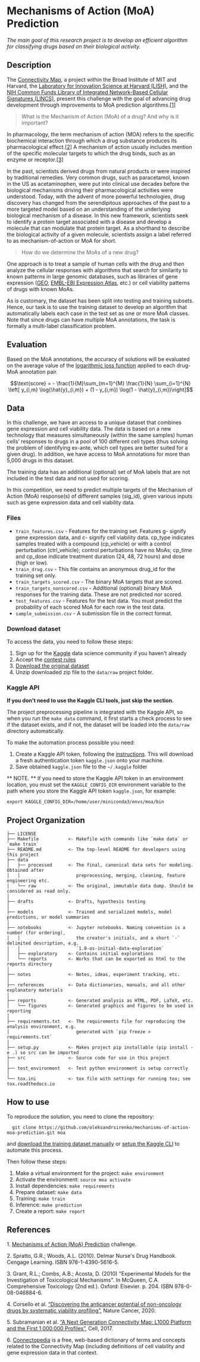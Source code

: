 # Mechanisms of Action (MoA) Prediction

_The main goal of this research project is to develop an efficient algorithm for classifying drugs based on their biological activity._

## Description

The [Connectivity Map](https://clue.io/), a project within the Broad Institute of MIT and Harvard, the [Laboratory for Innovation Science at Harvard (LISH)](https://lish.harvard.edu/), and the [NIH Common Funds Library of Integrated Network-Based Cellular Signatures (LINCS)](https://lincsproject.org/), present this challenge with the goal of advancing drug development through improvements to MoA prediction algorithms.[[1]](#1)

>What is the Mechanism of Action (MoA) of a drug? And why is it important?

In pharmacology, the term mechanism of action (MOA) refers to the specific biochemical interaction through which a drug substance produces its pharmacological effect.[[2]](#2) A mechanism of action usually includes mention of the specific molecular targets to which the drug binds, such as an enzyme or receptor.[[3]](#3)

In the past, scientists derived drugs from natural products or were inspired by traditional remedies. Very common drugs, such as paracetamol, known in the US as acetaminophen, were put into clinical use decades before the biological mechanisms driving their pharmacological activities were understood. Today, with the advent of more powerful technologies, drug discovery has changed from the serendipitous approaches of the past to a more targeted model based on an understanding of the underlying biological mechanism of a disease. In this new framework, scientists seek to identify a protein target associated with a disease and develop a molecule that can modulate that protein target. As a shorthand to describe the biological activity of a given molecule, scientists assign a label referred to as mechanism-of-action or MoA for short.

> How do we determine the MoAs of a new drug?

One approach is to treat a sample of human cells with the drug and then analyze the cellular responses with algorithms that search for similarity to known patterns in large genomic databases, such as libraries of gene expression ([GEO](https://www.ncbi.nlm.nih.gov/geo/), [EMBL-EBI Expression Atlas](https://www.ebi.ac.uk/gxa/home), etc.) or cell viability patterns of drugs with known MoAs.

As is customary, the dataset has been split into testing and training subsets. Hence, our task is to use the training dataset to develop an algorithm that automatically labels each case in the test set as one or more MoA classes. Note that since drugs can have multiple MoA annotations, the task is formally a multi-label classification problem.

## Evaluation

Based on the MoA annotations, the accuracy of solutions will be evaluated on the average value of the [logarithmic loss function](https://www.kaggle.com/c/lish-moa/overview/evaluation) applied to each drug-MoA annotation pair.

```math
\text{score} = - \frac{1}{M}\sum_{m=1}^{M} \frac{1}{N} \sum_{i=1}^{N} \left[ y_{i,m} \log(\hat{y}_{i,m}) + (1 - y_{i,m}) \log(1 - \hat{y}_{i,m})\right]
```

## Data

In this challenge, we have an access to a unique dataset that combines gene expression and cell viability data. The data is based on a new technology that measures simultaneously (within the same samples) human cells’ responses to drugs in a pool of 100 different cell types (thus solving the problem of identifying ex-ante, which cell types are better suited for a given drug). In addition, we have access to MoA annotations for more than 5,000 drugs in this dataset.

The training data has an additional (optional) set of MoA labels that are not included in the test data and not used for scoring.

In this competition, we need to predict multiple targets of the Mechanism of Action (MoA) response(s) of different samples (sig_id), given various inputs such as gene expression data and cell viability data.

### Files

- `train_features.csv` - Features for the training set. Features g- signify gene expression data, and c- signify cell viability data. cp_type indicates samples treated with a compound (cp_vehicle) or with a control perturbation (ctrl_vehicle); control perturbations have no MoAs; cp_time and cp_dose indicate treatment duration (24, 48, 72 hours) and dose (high or low).
- `train_drug.csv` - This file contains an anonymous drug_id for the training set only.
- `train_targets_scored.csv` - The binary MoA targets that are scored.
- `train_targets_nonscored.csv` - Additional (optional) binary MoA responses for the training data. These are not predicted nor scored.
- `test_features.csv` - Features for the test data. You must predict the probability of each scored MoA for each row in the test data.
- `sample_submission.csv` - A submission file in the correct format.

### Download dataset

To access the data, you need to follow these steps:

1. Sign up for the [Kaggle](https://www.kaggle.com/) data science community if you haven't already
2. Accept the [contest rules](https://www.kaggle.com/c/lish-moa/rules)
3. [Download the original dataset](https://www.kaggle.com/c/lish-moa/data)
4. Unzip downloaded zip file to the `data/raw` project folder.

### Kaggle API

**If you don't need to use the Kaggle CLI tools, just skip the section.**

The project preprocessing pipeline is integrated with the Kaggle API, so when you run the `make data` command, it first starts a check process to see if the dataset exists, and if not, the dataset will be loaded into the `data/raw` directory automatically.

To make the automation process possible you need:

1. Create a Kaggle API token, following the [instructions](https://www.kaggle.com/docs/api#getting-started-installation-&-authentication). This will download a fresh authentication token `kaggle.json` onto your machine. 
2. Save obtained `kaggle.json` file to the `~/.kaggle` folder
   
** NOTE. ** If you need to store the Kaggle API token in an environment location, you must set the `KAGGLE_CONFIG_DIR` environment variable to the path where you store the Kaggle API token `kaggle.json`, for example:

    export KAGGLE_CONFIG_DIR=/home/user/miniconda3/envs/moa/bin

## Project Organization

    ├── LICENSE
    ├── Makefile           <- Makefile with commands like `make data` or `make train`
    ├── README.md          <- The top-level README for developers using this project
    ├── data
    │   ├── processed      <- The final, canonical data sets for modeling. Obtained after
    │   │                     preprocessing, merging, cleaning, feature engineering etc.
    │   └── raw            <- The original, immutable data dump. Should be considered as read only.
    │
    ├── drafts             <- Drafts, hypothesis testing
    │
    ├── models             <- Trained and serialized models, model predictions, or model summaries
    │
    ├── notebooks          <- Jupyter notebooks. Naming convention is a number (for ordering),
    │   │                     the creator's initials, and a short `-` delimited description, e.g.
    │   │                     `1.0-os-initial-data-exploration`
    │   ├── exploratory    <- Contains initial explorations
    │   └── reports        <- Works that can be exported as html to the reports directory
    │
    ├── notes              <- Notes, ideas, experiment tracking, etc.
    │
    ├── references         <- Data dictionaries, manuals, and all other explanatory materials
    │
    ├── reports            <- Generated analysis as HTML, PDF, LaTeX, etc.
    │   └── figures        <- Generated graphics and figures to be used in reporting
    │
    ├── requirements.txt   <- The requirements file for reproducing the analysis environment, e.g.
    │                         generated with `pip freeze > requirements.txt`
    │
    ├── setup.py           <- Makes project pip installable (pip install -e .) so src can be imported
    ├── src                <- Source code for use in this project
    │
    ├── test_environment   <- Test python environment is setup correctly
    │
    └── tox.ini            <- tox file with settings for running tox; see tox.readthedocs.io

## How to use

To reproduce the solution, you need to clone the repository:

      git clone https://github.com/oleksandrsirenko/mechanisms-of-action-moa-prediction.git moa
    
and [download the training dataset manually](#download-dataset) or [setup the Kaggle CLI](#kaggle-api) to automate this process.

Then follow these steps:

1. Make a virtual environment for the project: `make environment`
2. Activate the environment: `source moa activate`
3. Install dependencies: `make requirements`
4. Prepare dataset: `make data`
5. Training: `make train`
6. Inference: `make prediction`
7. Create a report: `make report`


## References

 <a id="1">1.</a> [Mechanisms of Action (MoA) Prediction](https://www.kaggle.com/c/lish-moa) challenge.
 
 <a id="2">2.</a> Spratto, G.R.; Woods, A.L. (2010). Delmar Nurse's Drug Handbook. Cengage Learning. ISBN 978-1-4390-5616-5.

 <a id="3">3.</a> Grant, R.L.; Combs, A.B.; Acosta, D. (2010) "Experimental Models for the Investigation of Toxicological Mechanisms". In McQueen, C.A. Comprehensive Toxicology (2nd ed.). Oxford: Elsevier. p. 204. ISBN 978-0-08-046884-6.

<a id="4">4.</a> Corsello et al. [“Discovering the anticancer potential of non-oncology drugs by systematic viability profiling”](https://doi.org/10.1038/s43018-019-0018-6), Nature Cancer, 2020.

<a id="5">5.</a> Subramanian et al. [“A Next Generation Connectivity Map: L1000 Platform and the First 1,000,000 Profiles”](https://doi.org/10.1016/j.cell.2017.10.049), Cell, 2017.

<a id="6">6.</a> [Connectopedia](https://clue.io/connectopedia/glossary) is a free, web-based dictionary of terms and concepts related to the Connectivity Map (including definitions of cell viability and gene expression data in that context.